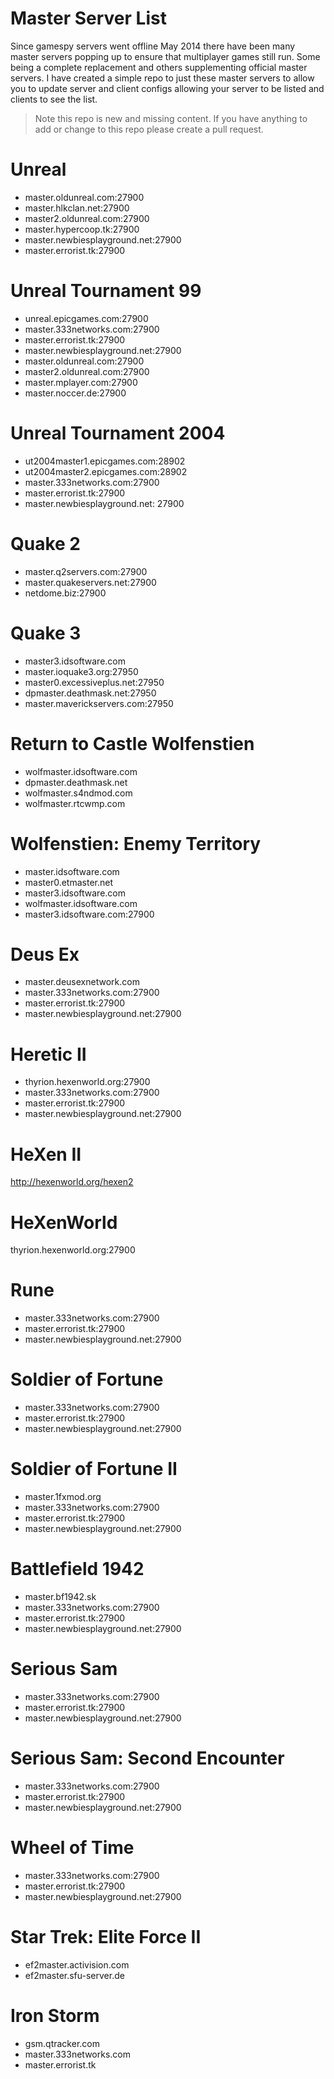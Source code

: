 # Master Server List

Since gamespy servers went offline May 2014 there have been many master servers popping up to ensure that multiplayer games still run. Some being a complete replacement and others supplementing official master servers. I have created a simple repo to just these master servers to allow you to update server and client configs allowing your server to be listed and clients to see the list.

> Note this repo is new and missing content. If you have anything to add or change to this repo please create a pull request.

# Unreal
* master.oldunreal.com:27900
* master.hlkclan.net:27900
* master2.oldunreal.com:27900
* master.hypercoop.tk:27900
* master.newbiesplayground.net:27900
* master.errorist.tk:27900

# Unreal Tournament 99
* unreal.epicgames.com:27900
* master.333networks.com:27900
* master.errorist.tk:27900
* master.newbiesplayground.net:27900
* master.oldunreal.com:27900
* master2.oldunreal.com:27900
* master.mplayer.com:27900
* master.noccer.de:27900

# Unreal Tournament 2004
* ut2004master1.epicgames.com:28902
* ut2004master2.epicgames.com:28902
* master.333networks.com:27900
* master.errorist.tk:27900
* master.newbiesplayground.net: 27900

# Quake 2
* master.q2servers.com:27900
* master.quakeservers.net:27900
* netdome.biz:27900

# Quake 3
* master3.idsoftware.com
* master.ioquake3.org:27950
* master0.excessiveplus.net:27950
* dpmaster.deathmask.net:27950
* master.maverickservers.com:27950

# Return to Castle Wolfenstien
* wolfmaster.idsoftware.com
* dpmaster.deathmask.net
* wolfmaster.s4ndmod.com
* wolfmaster.rtcwmp.com 

# Wolfenstien: Enemy Territory
* master.idsoftware.com
* master0.etmaster.net
* master3.idsoftware.com
* wolfmaster.idsoftware.com
* master3.idsoftware.com:27900

# Deus Ex
* master.deusexnetwork.com
* master.333networks.com:27900
* master.errorist.tk:27900
* master.newbiesplayground.net:27900

# Heretic II
* thyrion.hexenworld.org:27900
* master.333networks.com:27900
* master.errorist.tk:27900
* master.newbiesplayground.net:27900

# HeXen II
http://hexenworld.org/hexen2

# HeXenWorld
thyrion.hexenworld.org:27900


# Rune
* master.333networks.com:27900
* master.errorist.tk:27900
* master.newbiesplayground.net:27900

# Soldier of Fortune
* master.333networks.com:27900
* master.errorist.tk:27900
* master.newbiesplayground.net:27900

# Soldier of Fortune II
* master.1fxmod.org
* master.333networks.com:27900
* master.errorist.tk:27900
* master.newbiesplayground.net:27900

# Battlefield 1942
* master.bf1942.sk
* master.333networks.com:27900
* master.errorist.tk:27900
* master.newbiesplayground.net:27900

# Serious Sam
* master.333networks.com:27900
* master.errorist.tk:27900
* master.newbiesplayground.net:27900

# Serious Sam: Second Encounter
* master.333networks.com:27900
* master.errorist.tk:27900
* master.newbiesplayground.net:27900

# Wheel of Time
* master.333networks.com:27900
* master.errorist.tk:27900
* master.newbiesplayground.net:27900

# Star Trek: Elite Force II
* ef2master.activision.com
* ef2master.sfu-server.de

# Iron Storm
* gsm.qtracker.com
* master.333networks.com
* master.errorist.tk
